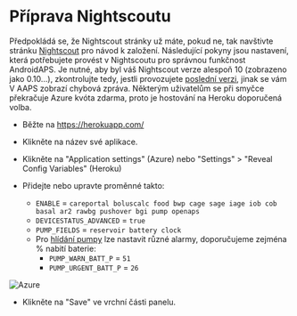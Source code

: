 # Příprava Nightscoutu

Předpokládá se, že Nightscout stránky už máte, pokud ne, tak navštivte stránku [Nightscout](http://www.nightscout.info/wiki/welcome/set-up-nightscout-using-heroku) pro návod k založení. Následující pokyny jsou nastavení, která potřebujete provést v Nightscoutu pro správnou funkčnost AndroidAPS. Je nutné, aby byl váš Nightscout verze alespoň 10 (zobrazeno jako 0.10...), zkontrolujte tedy, jestli provozujete [poslední verzi](http://www.nightscout.info/wiki/welcome/how-to-update-to-latest-cgm-remote-monitor-aka-cookie), jinak se vám V AAPS zobrazí chybová zpráva. Některým uživatelům se při smyčce překračuje Azure kvóta zdarma, proto je hostování na Heroku doporučená volba.

* Běžte na https://herokuapp.com/

* Klikněte na název své aplikace.

* Klikněte na "Application settings" (Azure) nebo "Settings" > "Reveal Config Variables" (Heroku)

* Přidejte nebo upravte proměnné takto:
  
  * `ENABLE` = `careportal boluscalc food bwp cage sage iage iob cob basal ar2 rawbg pushover bgi pump openaps`
  * `DEVICESTATUS_ADVANCED` = `true`
  * `PUMP_FIELDS` = `reservoir battery clock`
  * Pro [hlídání pumpy](https://github.com/nightscout/cgm-remote-monitor#pump-pump-monitoring) lze nastavit různé alarmy, doporučujeme zejména % nabití baterie: 
    * `PUMP_WARN_BATT_P` = `51`
    * `PUMP_URGENT_BATT_P` = `26`

![Azure](../../images/nightscout1.png)

* Klikněte na "Save" ve vrchní části panelu.
